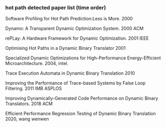 ### hot path detected paper list  (time order)

Software Profiling for Hot Path Prediction:Less is More. 2000

Dynamo: A Transparent Dynamic Optimization System. 2000 ACM

rePLay: A Hardware Framework for Dynamic Optimization. 2001 IEEE

Optimising Hot Paths in a Dynamic Binary Translator 2001

Specialized Dynamic Optimizations for High-Performance Energy-Efficient Microarchitecture. 2004, intel.

Trace Execution Automata in Dynamic Binary Translation 2010

Improving the Performance of Trace-based Systems by False Loop Filtering. 2011 IMB ASPLOS

Improving Dynamically-Generated Code Performance on Dynamic Binary Translators. 2018 ACM


Efficient Performance Regression Testing of Dynamic Binary Translation 2020, wang wenwen

